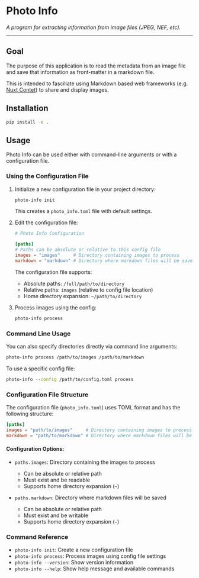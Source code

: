 # Photo Info
_A program for extracting information from image files (JPEG, NEF, etc)._

---

## Goal
The purpose of this application is to read the metadata from an image file and save that information as front-matter in a markdown file.  

This is intended to fasciliate using Markdown based web frameworks (e.g. [Nuxt Contet](https://content.nuxt.com/)) to share and display images.

## Installation

```bash
pip install -e .
```

## Usage

Photo Info can be used either with command-line arguments or with a configuration file.

### Using the Configuration File

1. Initialize a new configuration file in your project directory:
   ```bash
   photo-info init
   ```
   This creates a `photo_info.toml` file with default settings.

2. Edit the configuration file:
   ```toml
   # Photo Info Configuration

   [paths]
   # Paths can be absolute or relative to this config file
   images = "images"     # Directory containing images to process
   markdown = "markdown" # Directory where markdown files will be saved
   ```

   The configuration file supports:
   - Absolute paths: `/full/path/to/directory`
   - Relative paths: `images` (relative to config file location)
   - Home directory expansion: `~/path/to/directory`

3. Process images using the config:
   ```bash
   photo-info process
   ```

### Command Line Usage

You can also specify directories directly via command line arguments:

```bash
photo-info process /path/to/images /path/to/markdown
```

To use a specific config file:
```bash
photo-info --config /path/to/config.toml process
```

### Configuration File Structure

The configuration file (`photo_info.toml`) uses TOML format and has the following structure:

```toml
[paths]
images = "path/to/images"     # Directory containing images to process
markdown = "path/to/markdown" # Directory where markdown files will be saved
```

#### Configuration Options:

- `paths.images`: Directory containing the images to process
  - Can be absolute or relative path
  - Must exist and be readable
  - Supports home directory expansion (`~`)

- `paths.markdown`: Directory where markdown files will be saved
  - Can be absolute or relative path
  - Must exist and be writable
  - Supports home directory expansion (`~`)

### Command Reference

- `photo-info init`: Create a new configuration file
- `photo-info process`: Process images using config file settings
- `photo-info --version`: Show version information
- `photo-info --help`: Show help message and available commands
